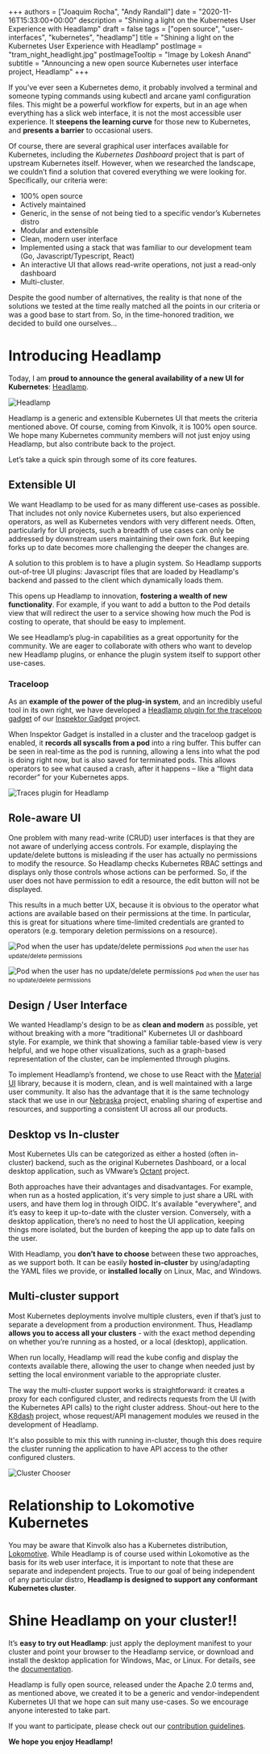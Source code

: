 +++
authors = ["Joaquim Rocha", "Andy Randall"]
date = "2020-11-16T15:33:00+00:00"
description = "Shining a light on the Kubernetes User Experience with Headlamp"
draft = false
tags = ["open source", "user-interfaces", "kubernetes", "headlamp"]
title = "Shining a light on the Kubernetes User Experience with Headlamp"
postImage = "tram_night_headlight.jpg"
postImageTooltip = "Image by Lokesh Anand"
subtitle = "Announcing a new open source Kubernetes user interface project, Headlamp"
+++

If you’ve ever seen a Kubernetes demo, it probably involved a terminal and someone typing commands using kubectl and arcane yaml configuration files. This might be a powerful workflow for experts, but in an age when everything has a slick web interface, it is not the most accessible user experience. It **steepens the learning curve** for those new to Kubernetes, and **presents a barrier** to occasional users.

Of course, there are several graphical user interfaces available for Kubernetes, including the _Kubernetes Dashboard_ project that is part of upstream Kubernetes itself. However, when we researched the landscape, we couldn’t find a solution that covered everything we were looking for. Specifically, our criteria were:

*   100% open source
*   Actively maintained
*   Generic, in the sense of not being tied to a specific vendor’s Kubernetes distro
*   Modular and extensible
*   Clean, modern user interface
*   Implemented using a stack that was familiar to our development team (Go, Javascript/Typescript, React)
*   An interactive UI that allows read-write operations, not just a read-only dashboard
*   Multi-cluster.

Despite the good number of alternatives, the reality is that none of the solutions we tested at the time really matched all the points in our criteria or was a good base to start from. So, in the time-honored tradition, we decided to build one ourselves…


# Introducing Headlamp

Today, I am **proud to announce the general availability of a new UI for Kubernetes**: [Headlamp](https://github.com/kinvolk/headlamp).

![Headlamp](./headlamp_cluster_overview.png)

Headlamp is a generic and extensible Kubernetes UI that meets the criteria mentioned above. Of course, coming from Kinvolk, it is 100% open source. We hope many Kubernetes community members will not just enjoy using Headlamp, but also contribute back to the project.

Let’s take a quick spin through some of its core features.

## Extensible UI

We want Headlamp to be used for as many different use-cases as possible. That includes not only novice Kubernetes users, but also experienced operators, as well as Kubernetes vendors with very different needs. Often, particularly for UI projects, such a breadth of use cases can only be addressed by downstream users maintaining their own fork. But keeping forks up to date becomes more challenging the deeper the changes are.

A solution to this problem is to have a plugin system. So Headlamp supports out-of-tree UI plugins: Javascript files that are loaded by Headlamp's backend and passed to the client which dynamically loads them.

This opens up Headlamp to innovation, **fostering a wealth of new functionality**. For example, if you want to add a button to the Pod details view that will redirect the user to a service showing how much the Pod is costing to operate, that should be easy to implement.

We see Headlamp’s plug-in capabilities as a great opportunity for the community. We are eager to collaborate with others who want to develop new Headlamp plugins, or enhance the plugin system itself to support other use-cases.

### Traceloop

As an **example of the power of the plug-in system**, and an incredibly useful tool in its own right, we have developed a [Headlamp plugin for the traceloop gadget](https://github.com/kinvolk/lokomotive-web-ui/tree/master/plugins/ig-traces) of our [Inspektor Gadget](https://github.com/kinvolk/inspektor-gadget) project.

When Inspektor Gadget is installed in a cluster and the traceloop gadget is enabled, it **records all syscalls from a pod** into a ring buffer. This buffer can be seen in real-time as the pod is running, allowing a lens into what the pod is doing right now, but is also saved for terminated pods. This allows operators to see what caused a crash, after it happens – like a “flight data recorder” for your Kubernetes apps.

![Traces plugin for Headlamp](./traces.gif)

## Role-aware UI

One problem with many read-write (CRUD) user interfaces is that they are not aware of underlying access controls. For example, displaying the update/delete buttons is misleading if the user has actually no permissions to modify the resource. So Headlamp checks Kubernetes RBAC settings and displays only those controls whose actions can be performed. So, if the user does not have permission to edit a resource, the edit button will not be displayed.

This results in a much better UX, because it is obvious to the operator what actions are available based on their permissions at the time. In particular, this is great for situations where time-limited credentials are granted to operators (e.g. temporary deletion permissions on a resource).

![Pod when the user has update/delete permissions](./headlamp_permissions.png "Pod when the user has update/delete permissions")
<sub>Pod when the user has update/delete permissions</sub>

![Pod when the user has no update/delete permissions](./headlamp_no_permissions.png "Pod when the user has no update/delete permissions")
<sub>Pod when the user has no update/delete permissions</sub>

## Design / User Interface

We wanted Headlamp's design to be as **clean and modern** as possible, yet without breaking with a more "traditional" Kubernetes UI or dashboard style. For example, we think that showing a familiar table-based view is very helpful, and we hope other visualizations, such as a graph-based representation of the cluster, can be implemented through plugins.

To implement Headlamp’s frontend, we chose to use React with the [Material UI](https://material-ui.com/) library, because it is modern, clean, and is well maintained with a large user community. It also has the advantage that it is the same technology stack that we use in our [Nebraska](https://github.com/kinvolk/nebraska) project, enabling sharing of expertise and resources, and supporting a consistent UI across all our products.

## Desktop vs In-cluster

Most Kubernetes UIs can be categorized as either a hosted (often in-cluster) backend, such as the original Kubernetes Dashboard, or a local desktop application, such as VMware’s [Octant](https://github.com/vmware-tanzu/octant) project.

Both approaches have their advantages and disadvantages. For example, when run as a hosted application, it's very simple to just share a URL with users, and have them log in through OIDC. It's available "everywhere", and it’s easy to keep it up-to-date with the cluster version. Conversely, with a desktop application, there’s no need to host the UI application, keeping things more isolated, but the burden of keeping the app up to date falls on the user.

With Headlamp, you **don’t have to choose** between these two approaches, as we support both. It can be easily **hosted in-cluster** by using/adapting the YAML files we provide, or **installed locally** on Linux, Mac, and Windows.

## Multi-cluster support

Most Kubernetes deployments involve multiple clusters, even if that’s just to separate a development from a production environment. Thus, Headlamp **allows you to access all your clusters** - with the exact method depending on whether you’re running as a hosted, or a local (desktop), application.

When run locally, Headlamp will read the kube config and display the contexts available there, allowing the user to change when needed just by setting the local environment variable to the appropriate cluster.

The way the multi-cluster support works is straightforward: it creates a proxy for each configured cluster, and redirects requests from the UI (with the Kubernetes API calls) to the right cluster address. Shout-out here to the [K8dash](https://github.com/indeedeng/k8dash) project, whose request/API management modules we reused in the development of Headlamp.

It's also possible to mix this with running in-cluster, though this does require the cluster running the application to have API access to the other configured clusters.

![Cluster Chooser](./headlamp_cluster_chooser.png "Cluster chooser dialog")

# Relationship to Lokomotive Kubernetes

You may be aware that Kinvolk also has a Kubernetes distribution, [Lokomotive](https://kinvolk.io/lokomotive). While Headlamp is of course used within Lokomotive as the basis for its web user interface, it is important to note that these are separate and independent projects. True to our goal of being independent of any particular distro, **Headlamp is designed to support any conformant Kubernetes cluster**.

# Shine Headlamp on your cluster!!

It’s **easy to try out Headlamp**: just apply the deployment manifest to your cluster and point your browser to the Headlamp service, or download and install the desktop application for Windows, Mac, or Linux. For details, see the [documentation](https://kinvolk.io/docs/headlamp/latest/installation).

Headlamp is fully open source, released under the Apache 2.0 terms and, as mentioned above, we created it to be a generic and vendor-independent Kubernetes UI that we hope can suit many use-cases. So we encourage anyone interested to take part.

If you want to participate, please check out our [contribution guidelines](https://kinvolk.io/docs/headlamp/latest/contributing).

**We hope you enjoy Headlamp!**

<div style="text-align: center">
    <img src="/images/headlamp-logo.svg" style="max-width: 500px;" alt="" />
</div>

